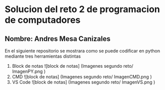 # Solucion del reto 2 de programacion de computadores
## Nombre: Andres Mesa Canizales

En el siguiente repositorio se mostrara como se puede codificar en python mediante tres herramientas distintas

1. Block de notas
![block de notas] (Imagenes segundo reto/ ImagenPY.png )
2. CMD
![block de notas] (Imagenes segundo reto/ ImagenCMD.png )
3. VS Code
![block de notas] (Imagenes segundo reto/ ImagenVS.png )